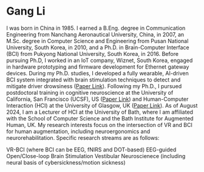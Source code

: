 # Gang Li

I was born in China in 1985. I earned a B.Eng. degree in Communication Engineering from Nanchang Aeronautical University, China, in 2007, an M.Sc. degree in Computer Science and Engineering from Pusan National University, South Korea, in 2010, and a Ph.D. in Brain-Computer Interface (BCI) from Pukyong National University, South Korea, in 2016. Before pursuing Ph.D, I worked in an IoT company, Wiznet, South Korea, engaged in hardware prototyping and firmware development for Ethernet gateway devices. During my Ph.D. studies, I developed a fully wearable, AI-driven BCI system integrated with brain stimulation techniques to detect and mitigate driver drowsiness (<a href="https://ieeexplore.ieee.org/document/8080143">Paper Link</a>). Following my Ph.D., I pursued postdoctoral training in cognitive neuroscience at the University of California, San Francisco (UCSF), US (<a href="https://pubmed.ncbi.nlm.nih.gov/32286132/">Paper Link</a>) and Human-Computer Interaction (HCI) at the University of Glasgow, UK (<a href="https://ieeexplore.ieee.org/document/11047238">Paper Link</a>). As of August 2024, I am a Lecturer of HCI at the University of Bath, where I am affiliated with the School of Computer Science and the Bath Institute for Augmented Human, UK. My research interests focus on the intersection of VR and BCI for human augmentation, including neuroergonomics and neurorehabilitation. Specific research streams are as follows:

VR-BCI (where BCI can be EEG, fNIRS and DOT-based)
EEG-guided Open/Close-loop Brain Stimulation
Vestibular Neuroscienece (including neural basis of cybersickness/motion sickness)

[<i class="ai ai-google-scholar-square ai-3x"></i>](https://scholar.google.com/citations?user=lLG3aogAAAAJ&hl=en) 